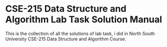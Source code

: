 # CSE-215 Data Structure and Algorithm Lab Task Solution Manual
This is the collection of all the solutions of lab task, i did in North South University CSE-215 Data Structure and Algorithm Course.
